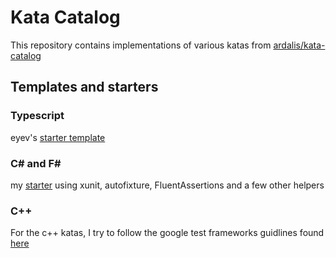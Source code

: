 Kata Catalog
====
This repository contains implementations of various katas from [ardalis/kata-catalog](https://github.com/ardalis/kata-catalog)

## Templates and starters

### Typescript
eyev's [starter template](https://github.com/eyev/Typescript-Jest-Kata-Seed)

### C# and F#
my [starter](https://github.com/KyleMcMaster/kata-starter) using xunit, autofixture, FluentAssertions and a few other helpers 

### C++
For the c++ katas, I try to follow the google test frameworks guidlines found [here](https://github.com/google/googletest/blob/master/googletest/docs/primer.md)